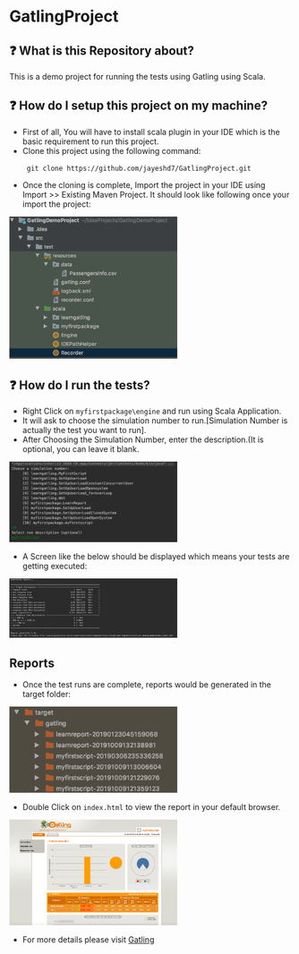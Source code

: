 # GatlingProject

## :question: What is this Repository about?
    
  This is a demo project for running the tests using Gatling using Scala.

## :question: How do I setup this project on my machine?
    
   - First of all, You will have to install scala plugin in your IDE which is the basic requirement to run this project.
   - Clone this project using the following command: 
       ```
        git clone https://github.com/jayeshd7/GatlingProject.git
       ```
   - Once the cloning is complete, Import the project in your IDE using Import >> Existing Maven Project. It should look like following once your import the project: 

<p align="left">
  <a href="">
    <img src="assets/createproject.png" width=300 />
  </a>
</p>

## :question: How do I run the tests?
   - Right Click on `myfirstpackage\engine` and run using Scala Application.
   - It will ask to choose the simulation number to run.[Simulation Number is actually the test you want to run].
   - After Choosing the Simulation Number, enter the description.(It is optional, you can leave it blank.
<p align="left">
  <a href="">
    <img src="assets/simulationfile.png" width=300 />
  </a>
</p>

  -  A Screen like the below should be displayed which means your tests are getting executed:
<p align="left">
  <a href="">
    <img src="assets/testrun.png" width=300 />
  </a>
</p>

## Reports
   - Once the test runs are complete, reports would be generated in the target folder:
<p align="left">
  <a href="">
    <img src="assets/targetreport.png" width=300 />
  </a>
</p>

- Double Click on `index.html` to view the report in your default browser.
<p align="left">
  <a href="">
    <img src="assets/gatlingreport.png" width=300 />
  </a>
</p>

 - For more details please visit [Gatling][]

 [Gatling]: https://github.com/gatling/gatling
